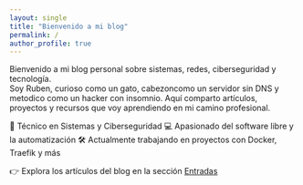 ```yaml
---
layout: single
title: "Bienvenido a mi blog"
permalink: /
author_profile: true
---
```


Bienvenido a mi blog personal sobre sistemas, redes, ciberseguridad y tecnología.  
Soy Ruben, curioso como un gato, cabezoncomo un servidor sin DNS y metodico como un hacker con insomnio.
Aquí comparto artículos, proyectos y recursos que voy aprendiendo en mi camino profesional.

🔐 Técnico en Sistemas y Ciberseguridad
💻 Apasionado del software libre y la automatización
🛠️ Actualmente trabajando en proyectos con Docker, Traefik y más

👉 Explora los artículos del blog en la sección [Entradas](./blog)
